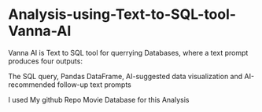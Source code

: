 # Analysis-using-Text-to-SQL-tool-Vanna-AI

Vanna AI is Text to SQL tool for querrying Databases, where a text prompt  produces four outputs: 


The SQL query,
Pandas DataFrame,
AI-suggested data visualization and 
AI-recommended follow-up text prompts

I used My github Repo Movie Database for this Analysis
